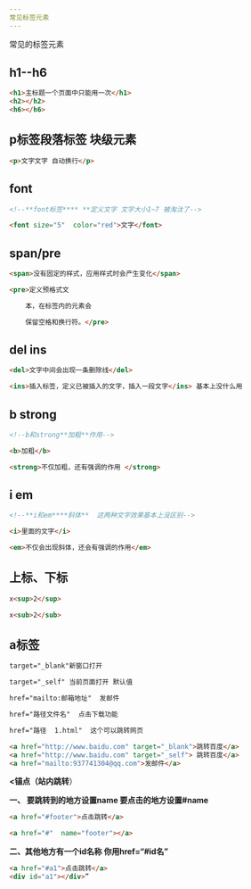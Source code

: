 ```yaml
---
常见标签元素
---
```


常见的标签元素

## h1--h6

<!--标题标签 权重值越来越低 块级元素-->

```html
<h1>主标题一个页面中只能用一次</h1> 
<h2></h2>
<h6></h6>
```

## p标签段落标签  块级元素

```html
<p>文字文字 自动换行</p>
```

## font

```html
<!--**font标签**** **定义文字 文字大小1~7 被淘汰了-->

<font size="5"  color="red">文字</font>
```

## span/pre

```html
<span>没有固定的样式，应用样式时会产生变化</span>

<pre>定义预格式文

    本，在标签内的元素会

    保留空格和换行符。</pre>
```

## del ins

```html
<del>文字中间会出现一条删除线</del>

<ins>插入标签，定义已被插入的文字，插入一段文字</ins> 基本上没什么用
```

## b strong

```html
<!--b和strong**加粗**作用-->

<b>加粗</b>

<strong>不仅加粗，还有强调的作用 </strong>
```

## i  em

```html
<!--**i和em****斜体**  这两种文字效果基本上没区别--> 

<i>里面的文字</i>

<em>不仅会出现斜体，还会有强调的作用</em>
```

## 上标、下标

```html
x<sup>2</sup>  

x<sub>2</sub>
```

## a标签

```html
target="_blank"新窗口打开

target="_self" 当前页面打开 默认值

href="mailto:邮箱地址"  发邮件

href="路径文件名"  点击下载功能

href="路径  1.html"  这个可以跳转网页
```

```html
<a href="http://www.baidu.com" target="_blank">跳转百度</a>
<a href="http://www.baidu.com" target="_self"> 跳转百度</a>
<a href="mailto:937741304@qq.com">发邮件</a>
```

**<锚点（站内跳转**）

**一、 要跳转到的地方设置name  要点击的地方设置#name**

```html
<a href="#footer">点击跳转</a>

<a href="#"  name="footer"></a>
```

**二、其他地方有一个id名称  你用href=“#id名”**

```html
<a href="#a1">点击跳转</a>
<div id="a1"></div>”
```
